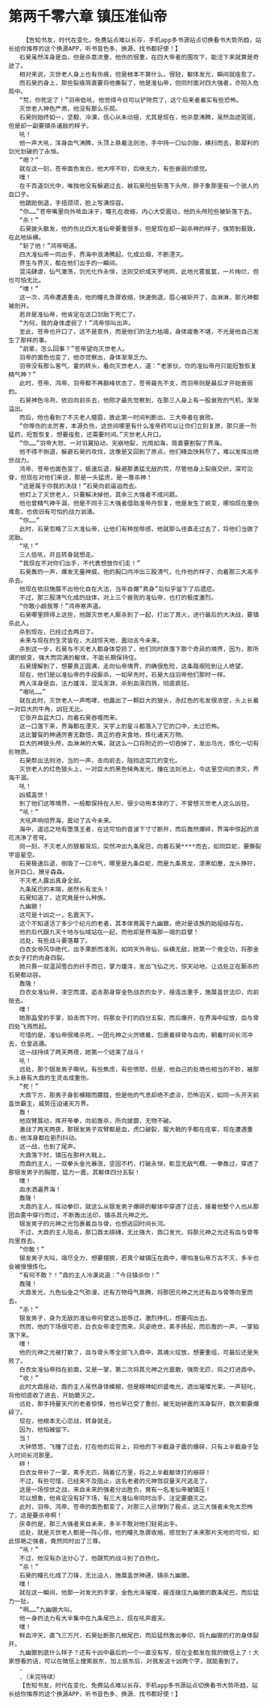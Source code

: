 # 第两千零六章 镇压准仙帝
        【告知书友，时代在变化，免费站点难以长存，手机app多书源站点切换看书大势所趋，站长给你推荐的这个换源APP，听书音色多、换源、找书都好使！】
       石昊虽然浑身是血，但是杀意浓重，他伤的很重，在四大帝者的围攻下，能活下来就算是奇迹了。
       相对来说，灭世老人身上也有伤痕，但是根本不算什么，很轻，躯体发光，瞬间就痊愈了。
       而石昊的身上，那些裂痕简直要将他撕裂了，他是准仙帝，但同时面对四大强者，亦陷入危局中。
       “荒，你死定了！”羽帝低吼，他觉得今日可以铲除荒了，这个后来者着实有些恐怖。
       灭世老人神色严肃，他没有那么乐观。
       石昊则始终如一，坚毅、冷漠，信心从未动摇，尤其是现在，他杀意沸腾，虽然血迹斑斑，但是却一副要镇杀诸敌的样子。
       吼！
       他一声大吼，浑身血气沸腾，头顶上悬着法则池，手中持一口仙剑胎，横扫而去，那犀利的剑光划破的了永恒。
       “嗯？”
       就在这一刻，苍帝面色发白，他大呼不妙，后继无力，有些衰弱的感觉。
       噗！
       在千百道剑光中，唯独他没有躲避过去，被石昊险些斩落下头颅，脖子象那里有一个骇人的血口子。
       他踉跄倒退，手捂颈项，脸上写满惊容。
       “你……”苍帝嘴里向外咳血沫子，瞳孔在收缩，内心大受震动，他的头颅险些被斩落下去。
       “杀！”
       石昊披头散发，他的伤比四大准仙帝要重很多，但是现在却一副杀神的样子，强势到极致，在此地纵横。
       “斩了他！”鸿帝喝道。
       四大准仙帝一同出手，界海中浪涛腾起，化成云烟，不断湮灭。
       界生与界灭，都在他们出手的一瞬间。
       混沌肆虐，仙气激荡，剑光化作永恒，法则交织成天罗地网，此地光雾氤氲，一片绚烂，但也可怕无比。
       “噗！”
       这一次，鸿帝遭遇重击，他的瞳孔急骤收缩，快速倒退，眉心被斩开了，血淋淋，那元神都被剖开。
       若非是准仙帝，他肯定在这口剑胎下死亡了。
       “为何，我的身体虚弱了！”鸿帝惊叫出声。
       至此，苍帝也开口了，这不是意外，而是他们的法力枯竭，身体疲惫不堪，不光是他自己发生了那样的事。
       “前辈，怎么回事？”苍帝望向灭世老人。
       羽帝的面色也变了，他亦觉察出，身体渐渐乏力。
       羽帝没有那么客气，霍的转头，看向灭世老人，道：“老家伙，你的准仙帝丹只能短暂恢复精气神？”
       此时，苍帝、鸿帝、羽帝都不再巅峰状态了，苍帝最先不支，而羽帝则是最后才开始衰弱的。
       石昊神色冷冽，依旧向前杀去，他刚才最先觉察到，在那三人身上有一股衰败的气机，渐渐溢出。
       而后，他也看到了不灭老人蹙眉，故此第一时间判断出，三大帝者在衰败。
       “你等伤的太厉害，本源负伤，这世间哪里有什么准帝药可以让你们立刻复原，那只是一剂猛药，短暂恢复，想要痊愈，还需要时间。”灭世老人开口。
       “你……”羽帝大怒，一对羽翼拍动，天崩地裂，光雨如海，简直要割裂了界海。
       他不得不倒退，躲避石昊的攻伐，这像是又回到了原点，他们精血快耗尽了，难以发挥出绝世战力。
       鸿帝、苍帝也面色变了，极速后退，躲避那勇猛无敌的荒，尽管他身上裂痕交织，深可见骨，但现在对他们来说，那是一头猛虎，是一尊杀神！
       “这是属于你我的决战！”石昊向前逼迫而去。
       他盯上了灭世老人，只要解决掉他，其余三大强者不成问题。
       他也曾精气神干涸，但是不同于三大强者借助准帝丹恢复，他是发生了蜕变，哪怕现在重伤难愈，也依旧有可怕的战力汹涌。
       “你……”
       此时，石昊忽略了三大准仙帝，让他们有种屈辱感，他就那么径直走过去了，将他们当做了泥胎。
       “吼！”
       三人低吼，并且转身就想走。
       “我现在不对你们出手，不代表想放你们走！”
       石昊轰的一声，爆发无量神威，他的胸口内冲出三股清气，化作他的样子，向着那三大高手杀去。
       他现在依旧施展不出他化自在大法，当年自爆“真身”后似乎留下了后遗症。
       不过，那三股清气化成的战体，对上三个衰败的准仙帝，也打的极度激烈。
       “你敢小觑我等！”鸿帝寒声道。
       石昊哪里顾得上这些，他跟灭世老人厮杀到了一起，打出了真火，进行最后的大决战，要镇杀此人。
       杀到现在，已经过去两日了。
       未来与现在的生灵皆在，大战惊天地，震动古今未来。
       杀到这一步，石昊与不灭老人都身体受损了，他们同时跌落下那个奇异的境界，因为，那所谓的蜕变，强大而完满的躯体，不能长期保持住。
       石昊理解到了，想要真正圆满，走向仙帝境界，的确很危险，这条路艰险到让人绝望。
       现在，他们是以准仙帝的手段厮杀，一如早先时，石昊大战羽帝他们那时一样。
       两人浑身是血，法力雄浑，混沌澎湃，杀到血液四溅，彻底疯狂。
       “嗷吼……”
       就在此时，灭世老人一声咆哮，他露出了一颗巨大的狼头，赤红色的毛发很浓密，头上长着一对巨大的牛角，凶狂无比。
       它张开血盆大口，向着石昊吞噬而来。
       这一口落下来，界海都在湮灭，天宇上的星斗都落入了它的口中，太过恐怖。
       这比饕餮的神通厉害无数倍，真正的吞天食地，炼化诸天万物。
       巨大的神狼头颅，血淋淋的大嘴，就这么一口将附近的一切吞掉了，发出乌光，炼化一切有形物质。
       石昊祭出法则池，当的一声，击向前去，阻挡这突兀的变化。
       灭世老人的红色狼头上，一对巨大的黑色犄角发光，撞在法则池上，令这里空间的溃灭，界海干涸。
       吼！
       凶威盖世！
       到了他们这等境界，一般都保持在人形，很少动用本体的了，不曾想灭世老人这么凶狂。
       “吼！”
       大吼声响彻界海，震动了古今未来。
       海中，遥远之地有堕落王者，在这可怕的音波下寸寸断开，而后轰然爆碎，界海中惊起的浪花洗净了苍穹。
       同一刻，不灭老人的狼躯背后，突然冲出九条尾巴，向着石昊****而去，如同巨蛇，要撕裂宇宙星空。
       石昊极速后退，倒吸了一口冷气，哪里是九条巨蛇，而是九条真龙，漆黑如墨，龙头狰狞，张开巨口，獠牙森森。
       不灭老人露出真身全部。
       九条尾巴的末端，居然长有龙头！
       石昊知道了，这究竟是什么种族。
       九幽獓！
       这可是十凶之一，名震天下。
       这个不知道活了多少个纪元的老者，其本体竟属于九幽獓，绝对是该族的始祖级存在。
       他的后代跟九天十地与仙域站在一起，而他却是界海那一端的巨擘！
       远处，有些战斗要落幕了。
       白衣女帝风华绝代，出手果断而凌冽，如同天外帝仙，纵横无敌，她第一个竟全功，将那金衣女子打的肉身四裂。
       她只靠一双温润雪白的纤手而已，掌力雄浑，发出飞仙之光，惊天动地，让远处正在厮杀的石昊都动容。
       轰隆！
       白衣女准仙帝，凌空而渡，追击那身穿金色战衣的女子，接连出重手，施展盖世法印，向前按去。
       噗！
       她那晶莹的手掌，拍击而下时，将那女子打的四分五裂，而后爆开，在界海中绽放，血与骨四处飞溅而起。
       可惜的是，准仙帝很难杀死，一团元神之火厉啸着，包裹着碎骨与血肉，朝着时间长河冲去，仓皇逃遁。
       这一战持续了两天两夜，她第一个结束了战斗！
       吼！
       远处，那个银发男子嘶吼，有些焦虑，有些愤怒，但是，他自己的处境也相当的不妙，被那头上悬有大鼎的生灵击成重伤。
       “死！”
       大鼎下方，那男子身影模糊而朦胧，但是他的气息却绝不虚淡，恐怖滔天，如同一头开天前盖世霸主，威势压迫诸天万界。
       轰！
       他双臂展动，挥开帝拳，向前轰杀，所向披靡，无物不破。
       激战了两天两夜，那银发男子双臂都是血，虎口破裂，握大戟的手都在痉挛，现在遭遇重击，他浑身都在剧烈抖动。
       这一战，也到了尾声。
       大鼎落下时，镇压在那杆大戟上。
       而鼎的主人，一双拳头金光暴涨，坚固不朽，打破永恒，彰显无敌气概，一拳轰过，穿透了那银发男子的胸膛，猛力一震，其躯体四分五裂！
       噗！
       血水洒遍界海！
       轰隆！
       大鼎的主人，挥动拳印，就这么从银发男子爆碎的躯体中穿透了过去，接着他整个人也从那团血雾中穿行而过，不断轰出法印，镇杀其元神之光。
       银发男子的元神之光包裹着血与骨，也想逃回时间长河。
       不过，大鼎的主人阻击，那口鼎太磅礴，无比强大，鼎口发光，将那元神之光还有血与骨等向里吞去。
       “你敢！”
       银发男子大叫，竭尽全力，想要摆脱，若真个被镇压在鼎中，哪怕准仙帝万古不灭，多半也会被慢慢炼化。
       “有何不敢？！”鼎的主人冷漠说道：“今日镇杀你！”
       轰隆！
       大鼎发光，九色仙金之气弥漫，还有万物母气蒸腾，将那团元神之光还有血与骨等向里而去。
       “杀！”
       银发男子，身为无敌的准仙帝何曾这么屈辱过，激烈挣扎，想要闯出去。
       然而，他的下场很可悲，白衣女帝凌空而来，风姿绝世，素手扬起，而后轰的一声，一掌拍落下来。
       噗！
       他的元神之光被打散了，血与骨头等全部飞入鼎中，其魂火绽放，想要重组，可最后还是失败了。
       白衣女准仙帝挡在前面，又是一掌，第二次将其元神之光震散，强势无匹，将之打进鼎中。
       “收！”
       此时大鼎摇动，鼎的主人虽然身体模糊，但是眼神如炽盛电光，透出璀璨光束，一声轻叱，将他彻底收了进去，开始磨灭之。
       远处，那手持量天尺的老者惊悚，他也早已受了重创，被无始钟震的浑身裂开，数次都要爆碎了。
       现在，他根本无心恋战，转身就走。
       因为，他怕被留下。
       当！
       大钟悠悠，飞撞了过去，打在他的后背上，将他的下半截身子震的爆碎，只有上半截身子坠入时间长河那里。
       砰！
       白衣女帝补了一掌，素手无匹，隔着亿万里，将之上半截躯体打的崩碎！
       不过，有些可惜，已经来不及阻止，这名老者的元神驾驭量天尺逃走了。
       这是一场惊世之战，来自未来的强者分出胜负，竟有一名准仙帝被镇压！
       可以想象，他肯定没有好下场，有三大准仙帝同时出手，注定要磨灭之。
       此时，羽帝、鸿帝、苍帝的面色都变了，对那三人忌惮到了极点，这三大强者未免太恐怖了，这是要杀帝啊！
       庆幸的是，那三大强者来自未来，多半不敢对他们轻易出手。
       远处，就是灭世老人都是一阵心惊，他的瞳孔急骤收缩，感觉到了未来那片天地的可怕，如此惊艳之强者，竟然同时出了三尊。
       “吼！”
       不过，他没有办法分心了，他跟荒的战斗到了白热化。
       “杀！”
       石昊的瞳孔化成了刀锋，无比迫人，施展盖世神通，镇杀九幽獓。
       噗！
       就在这一瞬间，他那一对发光的手掌，金色光泽璀璨，接连擒住九幽獓的数条尾巴，而后猛力一扯。
       “啊……”九幽獓大叫。
       他一身的法力有大半集中在九条尾巴上，现在吼声震天。
       噗！
       鲜血冲天，直飞三万尺，石昊扯断那几根尾巴，而后猛然轰出拳印，将九幽獓的打的身体裂开。
       九幽獓到底什么样子？还有十凶中最后的一个一直没有写，现在全都发在我的微信上了！大家想看的话，可以在微信上搜索辰东，加上辰东后，对我发送十凶两个字，就能看到了。
       .
       .（未完待续）
       【告知书友，时代在变化，免费站点难以长存，手机app多书源站点切换看书大势所趋，站长给你推荐的这个换源APP，听书音色多、换源、找书都好使！】